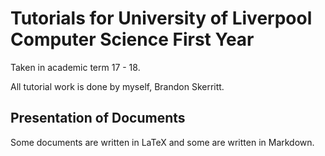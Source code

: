 # Tutorials for University of Liverpool Computer Science First Year
Taken in academic term 17 - 18.

All tutorial work is done by myself, Brandon Skerritt.

## Presentation of Documents
Some documents are written in LaTeX and some are written in Markdown.
